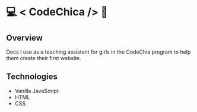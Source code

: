 # :computer: < CodeChica /> :seedling:


## Overview
Docs I use as a teaching assistant for girls in the CodeChia program to help them create their first website.



## Technologies 
- Vanilla JavaScript
- HTML
- CSS


